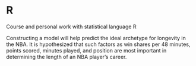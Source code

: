 # R
Course and personal work with statistical language R

Constructing a model will help predict the ideal archetype for longevity in the NBA. It is hypothesized that such factors as win shares per 48 minutes, points scored, minutes played, and position are most important in determining the length of an NBA player’s career.
